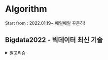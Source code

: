 # Algorithm
Start from : 2022.01.19~
매일매일 꾸준히!

## Bigdata2022 - 빅데이터 최신 기술
<details>
  <summary> 알고리즘 </summary>
  - Reservoir Sampling 
  <br>
  - DGIM
  <br>
  - flajolet-martin
  <br>
  - Bloom Filter
</details>

